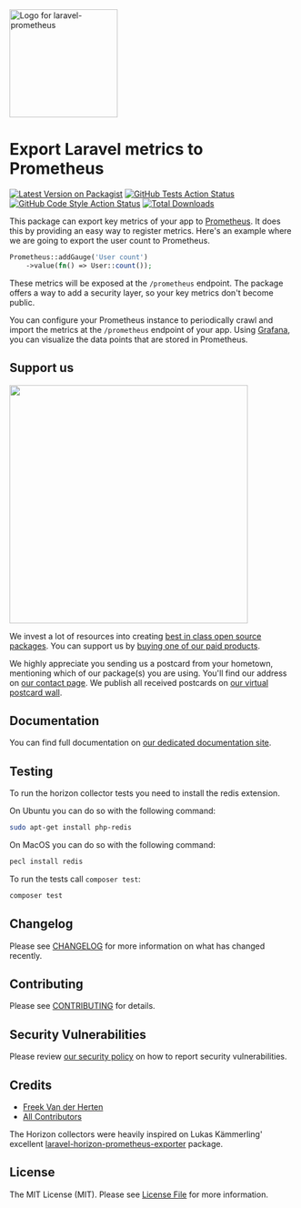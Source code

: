 <div align="left">
    <a href="https://spatie.be/open-source?utm_source=github&utm_medium=banner&utm_campaign=laravel-prometheus">
      <picture>
        <source media="(prefers-color-scheme: dark)" srcset="https://spatie.be/packages/header/laravel-prometheus/html/dark.webp?1">
        <img alt="Logo for laravel-prometheus" src=" https://spatie.be/packages/header/laravel-prometheus/html/light.webp?1" height="190">
      </picture>
    </a>

<h1>Export Laravel metrics to Prometheus</h1>

[![Latest Version on Packagist](https://img.shields.io/packagist/v/spatie/laravel-prometheus.svg?style=flat-square)](https://packagist.org/packages/spatie/laravel-prometheus)
[![GitHub Tests Action Status](https://img.shields.io/github/actions/workflow/status/spatie/laravel-prometheus/run-tests.yml?branch=main&label=tests&style=flat-square)](https://github.com/spatie/laravel-prometheus/actions?query=workflow%3Arun-tests+branch%3Amain)
[![GitHub Code Style Action Status](https://img.shields.io/github/actions/workflow/status/spatie/laravel-prometheus/fix-php-code-style-issues.yml?branch=main&label=code%20style&style=flat-square)](https://github.com/spatie/laravel-prometheus/actions?query=workflow%3A"Fix+PHP+code+style+issues"+branch%3Amain)
[![Total Downloads](https://img.shields.io/packagist/dt/spatie/laravel-prometheus.svg?style=flat-square)](https://packagist.org/packages/spatie/laravel-prometheus)
    
</div>

This package can export key metrics of your app to [Prometheus](https://prometheus.io). It does this by providing an easy way to register metrics. Here's an example where we are going to export the user count to Prometheus.

```php
Prometheus::addGauge('User count')
    ->value(fn() => User::count());
```

These metrics will be exposed at the `/prometheus` endpoint. The package offers a way to add a security layer, so your key metrics don't become public.

You can configure your Prometheus instance to periodically crawl and import the metrics at the `/prometheus` endpoint of your app. Using [Grafana](https://grafana.com), you can visualize the data points that are stored in Prometheus.


## Support us

[<img src="https://github-ads.s3.eu-central-1.amazonaws.com/laravel-prometheus.jpg?t=1" width="419px" />](https://spatie.be/github-ad-click/laravel-prometheus)

We invest a lot of resources into creating [best in class open source packages](https://spatie.be/open-source). You can support us by [buying one of our paid products](https://spatie.be/open-source/support-us).

We highly appreciate you sending us a postcard from your hometown, mentioning which of our package(s) you are using. You'll find our address on [our contact page](https://spatie.be/about-us). We publish all received postcards on [our virtual postcard wall](https://spatie.be/open-source/postcards).

## Documentation

You can find full documentation on [our dedicated documentation site](https://docs.spatie.be/laravel-prometheus).

## Testing

To run the horizon collector tests you need to install the redis extension.

On Ubuntu you can do so with the following command:

```bash
sudo apt-get install php-redis
```

On MacOS you can do so with the following command:

```bash
pecl install redis
```

To run the tests call `composer test`:

```bash
composer test
```

## Changelog

Please see [CHANGELOG](CHANGELOG.md) for more information on what has changed recently.

## Contributing

Please see [CONTRIBUTING](CONTRIBUTING.md) for details.

## Security Vulnerabilities

Please review [our security policy](../../security/policy) on how to report security vulnerabilities.

## Credits

- [Freek Van der Herten](https://github.com/freekmurze)
- [All Contributors](../../contributors)

The Horizon collectors were heavily inspired on Lukas Kämmerling' excellent [laravel-horizon-prometheus-exporter](https://github.com/LKaemmerling/laravel-horizon-prometheus-exporter) package.

## License

The MIT License (MIT). Please see [License File](LICENSE.md) for more information.
